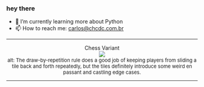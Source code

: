 ### hey there 

- :seedling: I’m currently learning more about Python
- :mailbox: How to reach me: carlos@chcdc.com.br


---


<!-- xkcd -->
<p align="center">Chess Variant</br><img src=https://imgs.xkcd.com/comics/chess_variant.png></br><font size =2>alt: The draw-by-repetition rule does a good job of keeping players from sliding a tile back and forth repeatedly, but the tiles definitely introduce some weird en passant and castling edge cases.</br></font></p></table></p> 


<!-- xkcd -->
---
